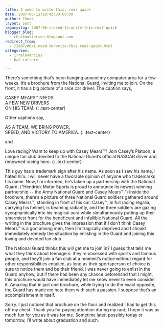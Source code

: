 ```yaml
---
title: I need to write this, real quick
date: 2007-06-12T18:43:00+00:00
author: Chuck
layout: post
legacyslug: 2007-06-i-need-to-write-this-real-quick
blogger_blog:
  - chuckmasterson.blogspot.com
redirect_from:
  - /2007/06/i-need-to-write-this-real-quick.html
categories:
  - irrelevancies
  - bad culture

---
```


There’s something that’s been hanging around my computer area for a few weeks.
It’s a brochure from the National Guard, inviting me to join. On the front, it
has a big picture of a race car driver. The caption says,

CASEY MEARS™ NEEDS  
A FEW NEW DRIVERS  
ON HIS TEAM.
{: .text-center}

Other captions say,

AS A TEAM, WE BRING POWER,  
SPEED, AND VICTORY TO AMERICA.
{: .text-center}

and

Love racing? Want to keep up with Casey Mears™? Join Casey’s Platoon, a unique
fan club devoted to the National Guard’s official NASCAR driver and renowned
racing hero.
{: .text-center}

This guy has a trademark sign after his name. As soon as I saw his name, I
hated him. I will never have a favorable opinion of anyone who trademarks his
name. Now, I’m informed, he’s taken up a partnership with the National Guard.
(“Hendrick Motor Sports is proud to announce its newest winning partnership --
the Army National Guard and Casey Mears™.”) Inside the brochure, there’s a
picture of three National Guard soldiers gathered around Casey Mears™, standing
in front of his car. Casey™, in full racing regalia, carrying his helmet, is
beaming radiantly, and the three soldiers are gazing sycophantically into his
magical aura while simultaneously putting up their smarmiest front for the
beneficent and infallible National Guard. All the writing in the brochure gives
the impression that if I don’t think Casey Mears™ is a god among men, then I’m
tragically deprived and I should immediately remedy the situation by enlisting
in the Guard and joining this loving and devoted fan club.

The National Guard thinks this will get me to join in? I guess that tells me
what they think about teenagers: they’re obsessed with sports and famous
people, and they’ll join a fan club at a moment’s notice without regard for
other responsibilities entailed, as long as their sportsperson of choice is
sure to notice them and be their friend. I was never going to enlist in the
Guard anyhow, but if there had been any chance beforehand that I might, this
brochure would have immediately let me know never to even consider it. Amazing
that in just one brochure, while trying to do the exact opposite, the Guard has
made me hate them with such a passion. I suppose that’s an accomplishment in
itself. 

Sorry. I just noticed that brochure on the floor and realized I had to get this
off my chest. Thank you for paying attention during my rant; I hope it was as
much fun for you as it was for me. Sometime later, possibly today or tomorrow,
I’ll write about graduation and such.
